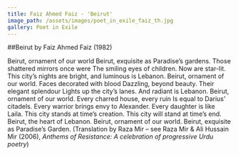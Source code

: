 ```yaml
---
title: Faiz Ahmed Faiz - 'Beirut'
image_path: /assets/images/poet_in_exile_faiz_th.jpg
gallery: Poet in Exile
---
```


##Beirut by Faiz Ahmed Faiz (1982)

Beirut, ornament of our world
Beirut, exquisite as Paradise’s gardens.
Those shattered mirrors once were
The smiling eyes of children.
Now are star-lit.
This city’s nights are bright, and luminous is Lebanon.
Beirut, ornament of our world.
Faces decorated with blood
Dazzling, beyond beauty.
Their elegant splendour
Lights up the city’s lanes.
And radiant is Lebanon.
Beirut, ornament of our world.
Every charred house, every ruin
Is equal to Darius’ citadels.
Every warrior brings envy to Alexander.
Every daughter is like Laila.
This city stands at time’s creation.
This city will stand at time’s end.
Beirut, the heart of Lebanon.
Beirut, ornament of our world.
Beirut, exquisite as Paradise’s Garden.
(Translation by Raza Mir – see Raza Mir &amp; Ali Hussain Mir (2006), *Anthems of
Resistance: A celebration of progressive Urdu poetry*)
